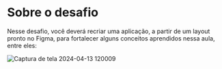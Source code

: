 <h1> Sobre o desafio </h1>
Nesse desafio, você deverá recriar uma aplicação, a partir de um layout pronto no Figma, para fortalecer alguns conceitos aprendidos nessa aula, entre eles:

![Captura de tela 2024-04-13 120009](https://github.com/williamWHC/explorer-Desafio-intermedi-rio/assets/43853142/78450082-d1d7-4dbc-ba6b-9a67a552fe79)
